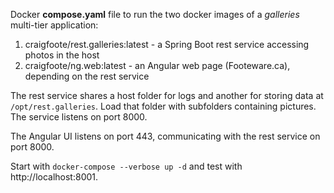 Docker **compose.yaml** file to run the two docker images of a *galleries* multi-tier application:
1. craigfoote/rest.galleries:latest - a Spring Boot rest service accessing photos in the host
1. craigfoote/ng.web:latest - an Angular web page (Footeware.ca), depending on the rest service

The rest service shares a host folder for logs and another for storing data at `/opt/rest.galleries`.
Load that folder with subfolders containing pictures. The service listens on port 8000.

The Angular UI listens on port 443, communicating with the rest service on port 8000.

Start with `docker-compose --verbose up -d` and test with http://localhost:8001.
